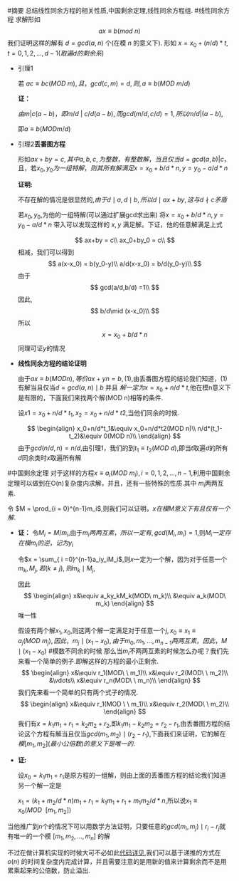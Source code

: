 #摘要
总结线性同余方程的相关性质,中国剩余定理,线性同余方程组.
#线性同余方程
求解形如
$$
ax\equiv b(mod\ n)
$$
我们证明这样的解有 $d = gcd(a,n)$ 个(在模 $n$ 的意义下). 形如 $x = x_0 + (n/d)*t,t = 0,1,2,...,d-1(取遍d的剩余系)$
* 引理1

    若 $ac\equiv bc(MOD\ m),且，gcd(c,m) =d,则,a\equiv b(MOD\ m/d)$

    **证：**

    $由m \big | c(a-b)，即m/d\ \big |\ c/d(a-b),而gcd(m/d,c/d) =1,所以 m/d\big |(a-b),$

    即$a\equiv b(MOD m/d)$
* 引理2**丢番图方程**

    形如$ax+by=c,其中a,b,c,为整数，有整数解，当且仅当d = gcd(a,b) \big | c$，且，若$x_0,y_0为一组特解，则其所有解满足x = x_0+b/d*n,y = y_0-a/d*n$

    **证明:**

    不存在解的情况是很显然的,$由于 d \mid a,d\mid b,所以 d\mid ax+by,这与 d\nmid c矛盾$

    若$x_0,y_0$,为他的一组特解(可以通过扩展gcd求出来)
    将$x = x_0+b/d*n,y = y_0-a/d*n$ 带入可以发现这样的 $x,y$ 满足解。下证，他的任意解满足上式

    $$
    ax+by = c\\
    ax_0+by_0 = c\\
    $$
    相减，我们可以得到
    $$
    a(x-x_0) = b(y_0-y)\\
    a/d(x-x_0) = b/d(y_0-y)\\
    $$
    由于
    $$
    gcd(a/d,b/d) =1\\
    $$
    因此,
    $$
    b/d\mid (x-x_0)\\
    $$
    所以
    $$
    x = x_0+b/d*n
    $$
    同理可证$y$的情况
* **线性同余方程的结论证明**

    由于$ax\equiv b(MOD n),等价 ax+yn = b,(1)$,由丢番图方程的结论我们知道，(1)有解当且仅当$d=gcd(a,n)\mid b$ 并且 $解一定为 x = x_0+n/d*t$,他在模n意义下是有限的，下面我们来找两个解(MOD n)相等的条件.

    设$x1 = x_0+n/d*t_1,x_2 = x_0+n/d*t2$,当他们同余的时候.

    $$
    \begin{align}
    x_0+n/d*t_1&\equiv x_0+n/d*t2(MOD n)\\
    n/d*(t_1-t_2)&\equiv 0(MOD n)\\
    \end{align}
    $$
    由于$gcd(n/d,n)=n/d$,由引理1，我们的到$t_1\equiv t_2(MOD\ d)$,即当$t$取遍$d$的所有$d$同余类时$x$取遍所有解

#中国剩余定理
对于这样的方程$x\equiv a_i (MOD\ m_i),i = 0,1,2,...,n-1$,利用中国剩余定理可以做到在O(n)复杂度内求解，并且，还有一些特殊的性质.其中 $m_i$两两互素.

令 $M = \prod_{i = 0}^{n-1}m_i$,则我们可以证明，$x在模M意义下有且仅有一个解$.

* **证：**
    令$M_i = M/m_i$,由于$m_i两两互素，所以一定有,gcd(M_i,m_i) = 1$,则$M_i一定存在模m_i的逆，记为y_i$

    令$x = \sum_{ i =0}^{n-1}a_iy_iM_i$,则$x$一定为一个解，因为对于任意一个$m_k,M_j,若(k\neq j),则m_k\mid M_j$,

    因此
    $$
    \begin{align}
    x&\equiv a_ky_kM_k(MOD\ m_k)\\
    &\equiv a_k(MOD\ m_k)
    \end{align}
    $$
    唯一性

    假设有两个解$x_1,x_0$,则这两个解一定满足对于任意一个$j,x_0\equiv x_1\equiv a_j (MOD \ m_j),因此，m_j \mid (x_1-x_0),由于m_0,m_1,...,m_{n-1}两两互素，因此，M\mid (x_1-x_0)$
#模数不同余的时候
那么当$m_i$不两两互素的时候怎么办呢？我们先来看一个简单的例子.即解这样的方程的最小正剩余.
$$
\begin{align}
x&\equiv r_1(MOD\ \ m_1)\\
x&\equiv r_2(MOD\ \ m_2)\\
&\vdots\\
x&\equiv r_n(MOD\ \ m_n)\\
\end{align}
$$
我们先来看一个简单的只有两个式子的情况.
$$
\begin{align}
x&\equiv r_1(MOD \ \ m_1)\\
x&\equiv r_2(MOD\ \ m_2)\\
\end{align}
$$
我们有$x = k_1m_1+r_1 = k_2m_2+r_2$,即$k_1m_1-k_2m_2 = r_2-r_1$,由丢番图方程的结论这个方程有解当且仅当$gcd(m_1,m_2)\mid (r_2-r_1)$,下面我们来证明，它的解在$模[m_1,m_2](最小公倍数)的意义下是唯一的.$

* **证:**

    设$x_0 = k_1m_1+r_1$是原方程的一组解，则由上面的丢番图方程的结论我们知道另一个解一定是

    $x_1=(k_1+m_2/d*n)m_1+r_1 = k_1m_1+r_1+m_1m_2/d*n$,所以说$x_1\equiv x_0(MOD\ \ [m_1,m_2])$

当他推广到$n$个的情况下可以用数学方法证明，只要任意的$gcd(m_i,m_j)\mid r_i-r_j$就有唯一的一个模 $[m_1,m_2,\dots ,m_n]$ 的解

不过在做计算机实现的时候大可不必如此[代码详见](https://github.com/DylanFrank/ACM_code/blob/master/math/%E6%95%B0%E8%AE%BA%E7%AE%97%E6%B3%95%E6%A8%A1%E6%9D%BF%E6%80%BB%E7%BB%93.md),我们可以基于递推的方式在 $o(n)$ 的时间复杂度内完成计算，并且需要注意的是用新的值来计算剩余而不是用累乘起来的公倍数，防止溢出.

